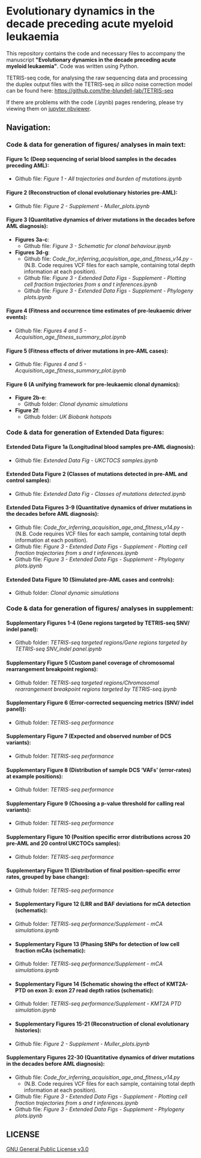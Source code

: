 # Evolutionary dynamics in the decade preceding acute myeloid leukaemia
This repository contains the code and necessary files to accompany the manuscript **"Evolutionary dynamics in the decade preceding acute myeloid leukaemia"**. Code was written using Python. 

TETRIS-seq code, for analysing the raw sequencing data and processing the duplex output files with the TETRIS-seq _in silico_ noise correction model can be found here: https://github.com/the-blundell-lab/TETRIS-seq

If there are problems with the code (.ipynb) pages rendering, please try viewing them on [jupyter nbviewer](https://nbviewer.org/github/the-blundell-lab/preAML_evolutionary_dynamics/tree/main/).

## Navigation:
### Code & data for generation of figures/ analyses in main text:
#### Figure 1c (Deep sequencing of serial blood samples in the decades preceding AML):
- Github file: _Figure 1 - All trajectories and burden of mutations.ipynb_

#### Figure 2 (Reconstruction of clonal evolutionary histories pre-AML):
- Github file: _Figure 2 - Supplement - Muller_plots.ipynb_ 
    
#### Figure 3 (Quantitative dynamics of driver mutations in the decades before AML diagnosis):
- **Figures 3a-c**:
    - Github file: _Figure 3 - Schematic for clonal behaviour.ipynb_
- **Figures 3d-g**:
    - Github file: _Code_for_inferring_acquisition_age_and_fitness_v14.py_
          - (N.B. Code requires VCF files for each sample, containing total depth information at each position).
    - Github file: _Figure 3 - Extended Data Figs - Supplement - Plotting cell fraction trajectories from s and t inferences.ipynb_
    - Github file: _Figure 3 - Extended Data Figs - Supplement - Phylogeny plots.ipynb_ 
    
#### Figure 4 (Fitness and occurrence time estimates of pre-leukaemic driver events):
- Github file: _Figures 4 and 5 - Acquisition_age_fitness_summary_plot.ipynb_
  
#### Figure 5 (Fitness effects of driver mutations in pre-AML cases):
- Github file: _Figures 4 and 5 - Acquisition_age_fitness_summary_plot.ipynb_
  
#### Figure 6 (A unifying framework for pre-leukaemic clonal dynamics):
- **Figure 2b-e**:
    - Github folder: _Clonal dynamic simulations_
- **Figure 2f**:
    - Github folder: _UK Biobank hotspots_

 
### Code & data for generation of Extended Data figures:
#### Extended Data Figure 1a (Longitudinal blood samples pre-AML diagnosis):
- Github file: _Extended Data Fig - UKCTOCS samples.ipynb_
 
#### Extended Data Figure 2 (Classes of mutations detected in pre-AML and control samples):
- Github file: _Extended Data Fig - Classes of mutations detected.ipynb_

#### Extended Data Figures 3-9 (Quantitative dynamics of driver mutations in the decades before AML diagnosis):
- Github file: _Code_for_inferring_acquisition_age_and_fitness_v14.py_
          - (N.B. Code requires VCF files for each sample, containing total depth information at each position).
- Github file: _Figure 3 - Extended Data Figs - Supplement - Plotting cell fraction trajectories from s and t inferences.ipynb_
- Github file: _Figure 3 - Extended Data Figs - Supplement - Phylogeny plots.ipynb_ 
 
#### Extended Data Figure 10 (Simulated pre-AML cases and controls):
- Github folder: _Clonal dynamic simulations_


### Code & data for generation of figures/ analyses in supplement:
#### Supplementary Figures 1-4 (Gene regions targeted by TETRIS-seq SNV/ indel panel):
- Github folder: _TETRIS-seq targeted regions/Gene regions targeted by TETRIS-seq SNV_indel panel.ipynb_
    
#### Supplementary Figure 5 (Custom panel coverage of chromosomal rearrangement breakpoint regions):
- Github folder: _TETRIS-seq targeted regions/Chromosomal rearrangement breakpoint regions targeted by TETRIS-seq.ipynb_
      
#### Supplementary Figure 6 (Error-corrected sequencing metrics (SNV/ indel panel)):
- Github folder: _TETRIS-seq performance_
      
#### Supplementary Figure 7 (Expected and observed number of DCS variants):
- Github folder: _TETRIS-seq performance_
      
#### Supplementary Figure 8 (Distribution of sample DCS ‘VAFs’ (error-rates) at example positions):
- Github folder: _TETRIS-seq performance_
    
#### Supplementary Figure 9 (Choosing a p-value threshold for calling real variants):
- Github folder: _TETRIS-seq performance_
  
#### Supplementary Figure 10 (Position specific error distributions across 20 pre-AML and 20 control UKCTOCs samples):
- Github folder: _TETRIS-seq performance_

#### Supplementary Figure 11 (Distribution of final position-specific error rates, grouped by base change):
- Github folder: _TETRIS-seq performance_

- #### Supplementary Figure 12 (LRR and BAF deviations for mCA detection (schematic):
- Github folder: _TETRIS-seq performance/Supplement - mCA simulations.ipynb_

- #### Supplementary Figure 13 (Phasing SNPs for detection of low cell fraction mCAs (schematic):
- Github folder: _TETRIS-seq performance/Supplement - mCA simulations.ipynb_

- #### Supplementary Figure 14 (Schematic showing the effect of KMT2A-PTD on exon 3: exon 27 read depth ratios (schematic):
- Github folder: _TETRIS-seq performance/Supplement - KMT2A PTD simulation.ipynb_

- #### Supplementary Figures 15-21 (Reconstruction of clonal evolutionary histories):
- Github file: _Figure 2 - Supplement - Muller_plots.ipynb_ 

#### Supplementary Figures 22-30 (Quantitative dynamics of driver mutations in the decades before AML diagnosis):
- Github file: _Code_for_inferring_acquisition_age_and_fitness_v14.py_
     - (N.B. Code requires VCF files for each sample, containing total depth information at each position).
- Github file: _Figure 3 - Extended Data Figs - Supplement - Plotting cell fraction trajectories from s and t inferences.ipynb_
- Github file: _Figure 3 - Extended Data Figs - Supplement - Phylogeny plots.ipynb_ 
  
## LICENSE
[GNU General Public License v3.0](https://choosealicense.com/licenses/gpl-3.0/)
